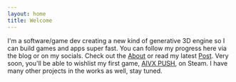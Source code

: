 ```yaml
---
layout: home
title: Welcome
---
```


I'm a software/game dev creating a new kind of generative 3D engine so I can build games and apps super fast. You can follow my progress here via the blog or on my socials. Check out the [About](/about/) or read my latest [Post](/blog/). Very soon, you'll be able to wishlist my first game, [AIVX PUSH](/push/), on Steam. I have many other projects in the works as well, stay tuned.

